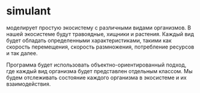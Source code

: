 # simulant
моделирует простую экосистему с различными видами организмов. В нашей экосистеме будут травоядные, хищники и растения. Каждый вид будет обладать определенными характеристиками, такими как скорость перемещения, скорость размножения, потребление ресурсов и так далее.

Программа будет использовать объектно-ориентированный подход, где каждый вид организма будет представлен отдельным классом. Мы будем отслеживать состояние каждого организма в экосистеме и их взаимодействия.
